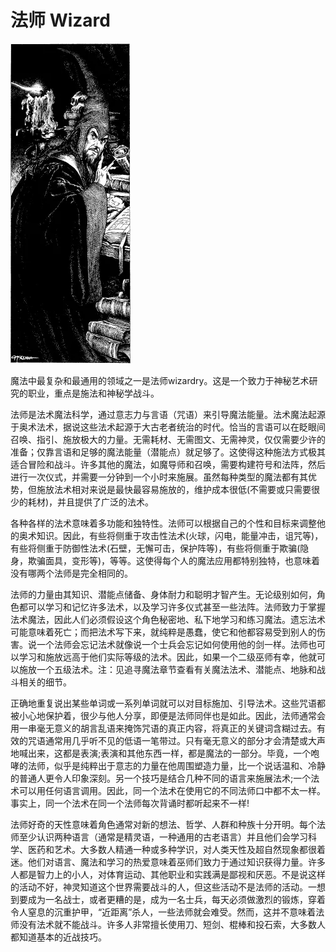 # 法师 Wizard

![image-20240708101956467](./assets/image-20240708101956467.webp)

魔法中最复杂和最通用的领域之一是法师wizardry。这是一个致力于神秘艺术研究的职业，重点是施法和神秘学战斗。

法师是法术魔法科学，通过意志力与言语（咒语）来引导魔法能量。法术魔法起源于奥术法术，据说这些法术起源于大古老者统治的时代。恰当的言语可以在眨眼间召唤、指引、施放极大的力量。无需耗材、无需图文、无需神灵，仅仅需要少许的准备；仅靠言语和足够的魔法能量（潜能点）就足够了。这使得这种施法方式极其适合冒险和战斗。许多其他的魔法，如魔导师和召唤，需要构建符号和法阵，然后进行一次仪式，并需要一分钟到一个小时来施展。虽然每种类型的魔法都有其优势，但施放法术相对来说是最快最容易施放的，维护成本很低(不需要或只需要很少的耗材)，并且提供了广泛的法术。

各种各样的法术意味着多功能和独特性。法师可以根据自己的个性和目标来调整他的奥术知识。因此，有些将侧重于攻击性法术(火球，闪电，能量冲击，诅咒等)，有些将侧重于防御性法术(石壁，无懈可击，保护阵等)，有些将侧重于欺骗(隐身，欺骗面具，变形等)，等等。这使得每个人的魔法应用都特别独特，也意味着没有哪两个法师是完全相同的。

法师的力量由其知识、潜能点储备、身体耐力和聪明才智产生。无论级别如何，角色都可以学习和记忆许多法术，以及学习许多仪式甚至一些法阵。法师致力于掌握法术魔法，因此人们必须假设这个角色秘密地、私下地学习和练习魔法。遗忘法术可能意味着死亡；而把法术写下来，就纯粹是愚蠢，使它和他都容易受到别人的伤害。说一个法师会忘记法术就像说一个士兵会忘记如何使用他的剑一样。法师也可以学习和施放远高于他们实际等级的法术。因此，如果一个二级巫师有幸，他就可以施放一个五级法术。注：见追寻魔法章节查看有关魔法法术、潜能点、地脉和战斗相关的细节。

正确地重复说出某些单词或一系列单词就可以对目标施加、引导法术。这些咒语都被小心地保护着，很少与他人分享，即便是法师同伴也是如此。因此，法师通常会用一串毫无意义的胡言乱语来掩饰咒语的真正内容，将真正的关键词含糊过去。有效的咒语通常用几乎听不见的低语一笔带过。只有毫无意义的部分才会清楚或大声地喊出来，这都是表演;表演和其他东西一样，都是魔法的一部分。毕竟，一个咆哮的法师，似乎是纯粹出于意志的力量在他周围塑造力量，比一个说话温和、冷静的普通人更令人印象深刻。另一个技巧是结合几种不同的语言来施展法术;一个法术可以用任何语言调用。因此，同一个法术在使用它的不同法师口中都不太一样。事实上，同一个法术在同一个法师每次背诵时都听起来不一样!

法师好奇的天性意味着角色通常对新的想法、哲学、人群和种族十分开明。每个法师至少认识两种语言（通常是精灵语，一种通用的古老语言）并且他们会学习科学、医药和艺术。大多数人精通一种或多种学识，对人类天性及超自然现象都很着迷。他们对语言、魔法和学习的热爱意味着巫师们致力于通过知识获得力量。许多人都是智力上的小人，对体育运动、其他职业和实践满是鄙视和厌恶。不是说这样的活动不好，神灵知道这个世界需要战斗的人，但这些活动不是法师的活动。一想到要成为一名战士，或者更糟的是，成为一名士兵，每天必须做激烈的锻炼，穿着令人窒息的沉重护甲，“近距离”杀人，一些法师就会难受。然而，这并不意味着法师没有法术就不能战斗。许多人非常擅长使用刀、短剑、棍棒和投石索，大多数人都知道基本的近战技巧。
